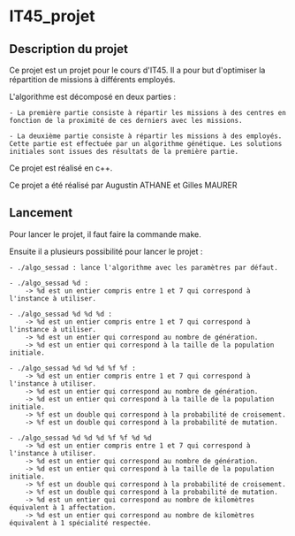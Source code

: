 # IT45_projet


## Description du projet

Ce projet est un projet pour le cours d'IT45. Il a pour but d'optimiser la répartition de missions à différents employés. 

L'algorithme est décomposé en deux parties :

    - La première partie consiste à répartir les missions à des centres en fonction de la proximité de ces derniers avec les missions.

    - La deuxième partie consiste à répartir les missions à des employés. Cette partie est effectuée par un algorithme génétique. Les solutions initiales sont issues des résultats de la première partie.

Ce projet est réalisé en c++.

Ce projet a été réalisé par Augustin ATHANE et Gilles MAURER

## Lancement 

Pour lancer le projet, il faut faire la commande make. 

Ensuite il a plusieurs possibilité pour lancer le projet : 

    - ./algo_sessad : lance l'algorithme avec les paramètres par défaut.

    - ./algo_sessad %d :
        -> %d est un entier compris entre 1 et 7 qui correspond à l'instance à utiliser.

    - ./algo_sessad %d %d %d :
        -> %d est un entier compris entre 1 et 7 qui correspond à l'instance à utiliser. 
        -> %d est un entier qui correspond au nombre de génération. 
        -> %d est un entier qui correspond à la taille de la population initiale. 

    - ./algo_sessad %d %d %d %f %f : 
        -> %d est un entier compris entre 1 et 7 qui correspond à l'instance à utiliser. 
        -> %d est un entier qui correspond au nombre de génération. 
        -> %d est un entier qui correspond à la taille de la population initiale. 
        -> %f est un double qui correspond à la probabilité de croisement. 
        -> %f est un double qui correspond à la probabilité de mutation.

    - ./algo_sessad %d %d %d %f %f %d %d 
        -> %d est un entier compris entre 1 et 7 qui correspond à l'instance à utiliser.
        -> %d est un entier qui correspond au nombre de génération.
        -> %d est un entier qui correspond à la taille de la population initiale.
        -> %f est un double qui correspond à la probabilité de croisement.
        -> %f est un double qui correspond à la probabilité de mutation.
        -> %d est un entier qui correspond au nombre de kilomètres équivalent à 1 affectation.
        -> %d est un entier qui correspond au nombre de kilomètres équivalent à 1 spécialité respectée.



